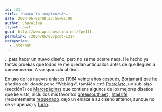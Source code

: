 ```yaml
---
id: 131
title: 'Busco la inspiración…'
date: 2004-06-05T08:25:56+02:00
author: Chavalina
layout: post
guid: http://www.wp.chavalina.net/?p=131
permalink: /2004/06/05/post-131/
categories:
  - Internet
---
```

…para hacer un nuevo dise&ntilde;o, pero no se me ocurre nada. He hecho ya tantas pruebas que todos se me quedan anticuados antes de que lleguen a convencerme. A ver qué sale al final. 

En uno de los nuevos enlaces (<a href="http://1984-2004.blogspot.com/" target="_blank">1984 veinte a&ntilde;os después</a>, <a href="http://www.borjamari.net/" target="_blank">Borjamari</a>) que he a&ntilde;adido ah&iacute;, donde pone "Weblogs", también está <a href="http://www.marcapaginas.net/postearte/" target="_blank">PosteArte</a>, un sub-algo (sección?) de <a href="http://www.marcapaginas.net/blog/" target="_blank">Marcapáginas</a> que contiene algunos de los mejores dise&ntilde;os que he visto, incluidos mis favoritos <a href="http://www.greensouth.net/blog/" target="_blank">greensouth.net</a> , <a href="http://marcapaginas.net/postearte/galeria/htmlife.jpg" target="_blank">html life</a> (recientemente <a href="http://www.htmllife.com" target="_blank">redise&ntilde;ado</a>, dejo un enlace a su dise&ntilde;o anterior, aunque no se ve apenas) y <a href="http://furilo.com/" target="_blank">furilo</a>.